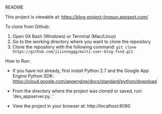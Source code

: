 README

This project is viewable at: https://blog-project-jingsun.appspot.com/

To clone from Github:
 1. Open Git Bash (Windows) or Terminal (Mac/Linux)
 2. Go to the working directory where you want to clone the repository
 3. Clone the repository with the following command:
    `git clone https://github.com/jiiinnnggg/multi-user-blog-fsnd.git`

How to Run:

- If you have not already, first install Python 2.7 and the Google App Engine Python SDK:
https://cloud.google.com/appengine/docs/standard/python/download

- From the directory where the project was cloned or saved, run: 'dev_appserver.py .'

- View the project in your browser at:
http://localhost:8080
